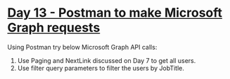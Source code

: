 # [Day 13 - Postman to make Microsoft Graph requests](https://developer.microsoft.com/en-us/graph/blogs/30daysmsgraph-day-13-postman-to-make-microsoft-graph-calls)

Using Postman try below Microsoft Graph API calls:

1. Use Paging and NextLink discussed on Day 7 to get all users.
1. Use filter query parameters to filter the users by JobTitle.